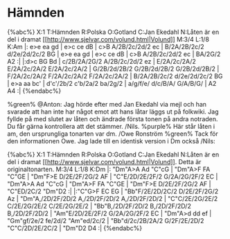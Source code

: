 # Hämnden

{%abc%}
X:1
T:Hämnden
R:Polska
O:Gotland
C:Jan Ekedahl
N:Låten är en del i dramat [[http://www.sjelvar.com/volund.html|Volund]]
M:3/4
L:1/8
K:Am
|: e>e ea gd | e>c ce dB | c>B A/2B/2c/2d/2 ec | B/2A/2B/2c/2 d/2e/2d/2c/2 BG  |
   e>e ea gd | e>c ce dB | c>B A/2B/2c/2d/2 ec | BA/2G/2      A2              :|
|:d>c BG Bd | c/2B/2A/2G/2 A/2B/2c/2d/2 ez | E/2A/2c/2A/2 E/2A/2c/2A/2 E/2A/2c/2A/2 | G/2B/2d/2B/2 G/2B/2d/2B/2 G/2B/2d/2B/2 | 
  F/2A/2c/2A/2 F/2A/2c/2A/2 F/2A/2c/2A/2 | B/2A/2B/2c/2 d/2e/2d/2c/2 BG | e>a aa bc' | d'c'/2b/2 c'b/2a/2 ba/2g/2 |
  a/g/f/e/ d/c/B/A/ G/A/B/G/ | A2 A4 :|
{%endabc%}

%green% @Anton: Jag hörde efter med Jan Ekedahl via mejl och han svarade att han inte har något emot att hans låtar läggs ut på folkwiki. Jag fyllde på med slutet av låten och ändrade första tonen på andra notraden. Du får gärna kontrollera att det stämmer. /Nils. %purple% Här står låten i am, den ursprungliga tonarten var dm. /Owe Ronström
%green% Tack för den informationen Owe. Jag lade till en identisk version i Dm också /Nils:

{%abc%}
X:1
T:Hämnden
R:Polska
O:Gotland
C:Jan Ekedahl
N:Låten är en del i dramat [[http://www.sjelvar.com/volund.html|Volund]]. Detta är originaltonarten.
M:3/4
L:1/8
K:Dm
|: "Dm"A>A Ad "C"cG | "Dm"A>F FA "C"GE | "Dm"F>E D/2E/2F/2G/2 AF | "C"E/2D/2E/2F/2 G/2A/2G/2F/2 EC |
"Dm"A>A Ad "C"cG | "Dm"A>F FA "C"GE | "Dm"F>E D/2E/2F/2G/2 AF | "C"ED/2C/2 "Dm"D2 :|
|:"C"G>F EC EG | "Bb"F/2E/2D/2C/2 D/2E/2F/2G/2 Az | "Dm"A,/2D/2F/2D/2 A,/2D/2F/2D/2 A,/2D/2F/2D/2 | "C"C/2E/2G/2E/2 C/2E/2G/2E/2 C/2E/2G/2E/2 | 
"Bb"B,/2D/2F/2D/2 B,/2D/2F/2D/2 B,/2D/2F/2D/2 | "Am"E/2D/2E/2F/2 G/2A/2G/2F/2 EC | "Dm"A>d dd ef | "Gm"gf/2e/2 fe/2d/2 "Am"ed/2c/2 |
"Bb"d/2c/2B/2A/2 G/2F/2E/2D/2 "C"C/2D/2E/2C/2 | "Dm"D2 D4 :|
{%endabc%}

